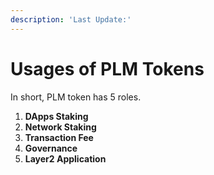 ```yaml
---
description: 'Last Update:'
---
```


# Usages of PLM Tokens

In short, PLM token has 5 roles. 

1. **DApps Staking**
2. **Network Staking**
3. **Transaction Fee**
4. **Governance**
5. **Layer2 Application**



